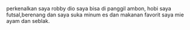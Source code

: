perkenalkan saya robby dio saya bisa di panggil ambon, hobi saya futsal,berenang dan saya suka minum es dan makanan favorit saya mie ayam dan seblak.
